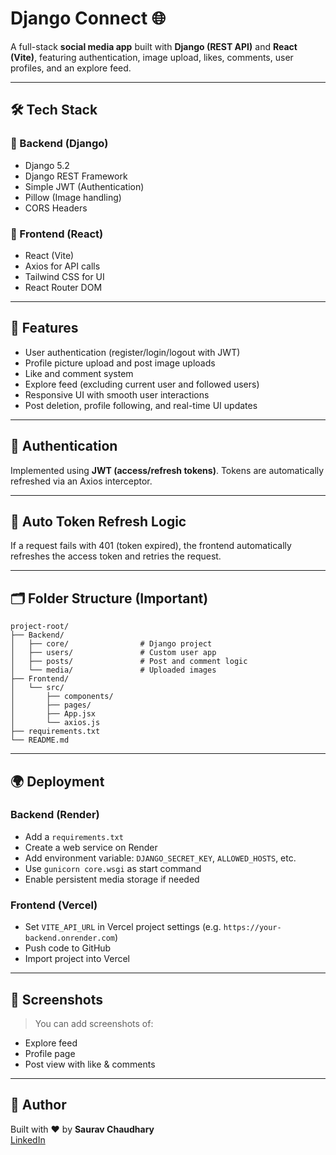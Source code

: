 # Django Connect 🌐

A full-stack **social media app** built with **Django (REST API)** and **React (Vite)**, featuring authentication, image upload, likes, comments, user profiles, and an explore feed.

---

## 🛠 Tech Stack

### 🔹 Backend (Django)
- Django 5.2
- Django REST Framework
- Simple JWT (Authentication)
- Pillow (Image handling)
- CORS Headers

### 🔹 Frontend (React)
- React (Vite)
- Axios for API calls
- Tailwind CSS for UI
- React Router DOM

---

## 🚀 Features

- User authentication (register/login/logout with JWT)
- Profile picture upload and post image uploads
- Like and comment system
- Explore feed (excluding current user and followed users)
- Responsive UI with smooth user interactions
- Post deletion, profile following, and real-time UI updates

---

## 🔐 Authentication

Implemented using **JWT (access/refresh tokens)**. Tokens are automatically refreshed via an Axios interceptor.

---

## 🔄 Auto Token Refresh Logic

If a request fails with 401 (token expired), the frontend automatically refreshes the access token and retries the request.

---

## 🗂 Folder Structure (Important)

```
project-root/
├── Backend/
│   ├── core/                # Django project
│   ├── users/               # Custom user app
│   ├── posts/               # Post and comment logic
│   └── media/               # Uploaded images
├── Frontend/
│   └── src/
│       ├── components/
│       ├── pages/
│       ├── App.jsx
│       └── axios.js
├── requirements.txt
└── README.md
```

---

## 🌍 Deployment

### Backend (Render)
- Add a `requirements.txt`
- Create a web service on Render
- Add environment variable: `DJANGO_SECRET_KEY`, `ALLOWED_HOSTS`, etc.
- Use `gunicorn core.wsgi` as start command
- Enable persistent media storage if needed

### Frontend (Vercel)
- Set `VITE_API_URL` in Vercel project settings (e.g. `https://your-backend.onrender.com`)
- Push code to GitHub
- Import project into Vercel

---

## 📸 Screenshots

> You can add screenshots of:
- Explore feed
- Profile page
- Post view with like & comments

---

## 📌 Author

Built with ❤️ by **Saurav Chaudhary**  
[LinkedIn](https://www.linkedin.com/in/saurabh-chaudhary-a768a8241/)